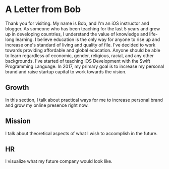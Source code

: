 # A Letter from Bob

Thank you for visiting. My name is Bob, and I'm an iOS instructor and blogger. As someone who has been teaching for the last 5 years and grew up in developing countries, I understand the value of knowledge and life-long learning. I believe education is the only way for anyone to rise up and increase one's standard of living and quality of file. I've decided to work towards providing affordable and global education. Anyone should be able to learn regardless of economic, gender, religious, racial, and any other backgrounds. I've started of teaching iOS Development with the Swift Programming Language. In 2017, my primary goal is to increase my personal brand and raise startup capital to work towards the vision.


## Growth
In this section, I talk about practical ways for me to increase personal brand and grow my online presence right now.


## Mission
I talk about theoretical aspects of what I wish to accomplish in the future. 


## HR
I visualize what my future company would look like.
